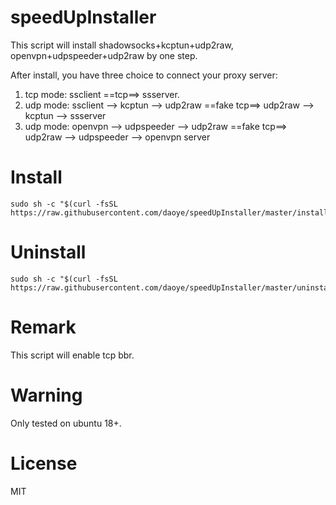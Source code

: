 # speedUpInstaller

This script will install shadowsocks+kcptun+udp2raw, openvpn+udpspeeder+udp2raw by one step.

After install, you have three choice to connect your proxy server:

1. tcp mode: ssclient ==tcp==> ssserver.
2. udp mode: ssclient --> kcptun --> udp2raw ==fake tcp==> udp2raw --> kcptun --> ssserver
3. udp mode: openvpn --> udpspeeder --> udp2raw ==fake tcp==> udp2raw --> udpspeeder --> openvpn server

# Install

    sudo sh -c "$(curl -fsSL https://raw.githubusercontent.com/daoye/speedUpInstaller/master/install.sh)"

# Uninstall

    sudo sh -c "$(curl -fsSL https://raw.githubusercontent.com/daoye/speedUpInstaller/master/uninstall.sh)"

# Remark

This script will enable tcp bbr.

# Warning

Only tested on ubuntu 18+.

# License

MIT

